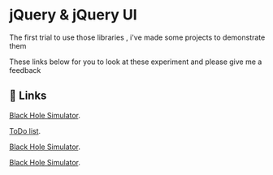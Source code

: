 #  jQuery & jQuery UI 

The first trial to use those libraries , i've made some projects to demonstrate them 

These links below for you to look at these experiment and please give me a feedback 

## 🔗 Links

[Black Hole Simulator](https://mohamedyousef44.github.io/jQuery-Projects/black-hole-simulator/index.html).

[ToDo list](https://mohamedyousef44.github.io/jQuery-Projects/todo-list/index.html).

[Black Hole Simulator](https://mohamedyousef44.github.io/jQuery-Projects/simple%20slider/index.html).

[Black Hole Simulator](https://mohamedyousef44.github.io/jQuery-Projects/simple%20task/index.html).

